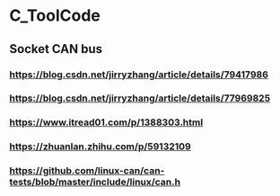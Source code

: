 # C_ToolCode

## Socket CAN bus
### https://blog.csdn.net/jirryzhang/article/details/79417986
### https://blog.csdn.net/jirryzhang/article/details/77969825
### https://www.itread01.com/p/1388303.html
### https://zhuanlan.zhihu.com/p/59132109
### https://github.com/linux-can/can-tests/blob/master/include/linux/can.h
